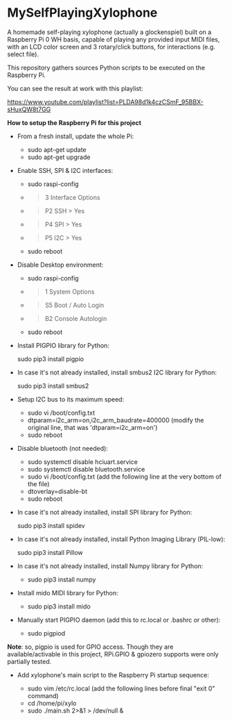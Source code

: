 # MySelfPlayingXylophone

A homemade self-playing xylophone (actually a glockenspiel) built on a Raspberry Pi 0 WH basis, capable of playing any provided input MIDI files, with an LCD color screen and 3 rotary/click buttons, for interactions (e.g. select file).

This repository gathers sources Python scripts to be executed on the Raspberry Pi.

You can see the result at work with this playlist:

https://www.youtube.com/playlist?list=PLDA98d1k4czCSmF_95BBX-sHuxQW8t7GG

**How to setup the Raspberry Pi for this project**

* From a fresh install, update the whole Pi:

	* sudo apt-get update
	* sudo apt-get upgrade
	
* Enable SSH, SPI & I2C interfaces:

    * sudo raspi-config
    * > 3 Interface Options
    * > P2 SSH > Yes
    * > P4 SPI > Yes
    * > P5 I2C > Yes
	* sudo reboot

* Disable Desktop environment:

    * sudo raspi-config
    * > 1 System Options
    * > S5 Boot / Auto Login
    * > B2 Console Autologin
   	* sudo reboot
	
* Install PIGPIO library for Python:

	sudo pip3 install pigpio

*  In case it's not already installed, install smbus2 I2C library for Python:

	sudo pip3 install smbus2

* Setup I2C bus to its maximum speed:
	
	* sudo vi /boot/config.txt
	*    dtparam=i2c_arm=on,i2c_arm_baudrate=400000 (modify the original line, that was 'dtparam=i2c_arm=on')  
	* sudo reboot

* Disable bluetooth (not needed):

    * sudo systemctl disable hciuart.service
    * sudo systemctl disable bluetooth.service
	* sudo vi /boot/config.txt (add the following line at the very bottom of the file)
    *    dtoverlay=disable-bt 
    * sudo reboot

* In case it's not already installed, install SPI library for Python:

    sudo pip3 install spidev

* In case it's not already installed, install Python Imaging Library (PIL-low):

    sudo pip3 install Pillow

* In case it's not already installed, install Numpy library for Python:
 
    * sudo pip3 install numpy

* Install mido MIDI library for Python:

    * sudo pip3 install mido

* Manually start PIGPIO daemon (add this to rc.local or .bashrc or other):

	* sudo pigpiod
	
**Note**:  so, pigpio is used for GPIO access. Though they are available/activable in this project, RPi.GPIO & gpiozero supports were only partially tested.

* Add xylophone's main script to the Raspberry Pi startup sequence:

    * sudo vim /etc/rc.local (add the following lines before final "exit 0" command)
    *   cd /home/pi/xylo
    *   sudo ./main.sh 2>&1 > /dev/null &
